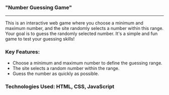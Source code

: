 ### "Number Guessing Game"

---

This is an interactive web game where you choose a minimum and maximum number, and the site randomly selects a number within this range. Your goal is to guess the randomly selected number. It's a simple and fun game to test your guessing skills!

### Key Features:

- Choose a minimum and maximum number to define the guessing range.
- The site selects a random number within the range.
- Guess the number as quickly as possible.

### Technologies Used: HTML, CSS, JavaScript
